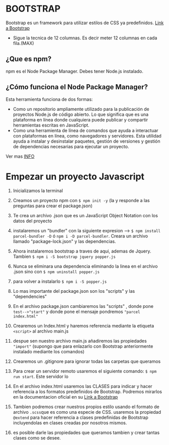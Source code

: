 # BOOTSTRAP

Bootstrap es un framework para utilizar estilos de CSS ya predefinidos. [Link a Bootstrap](https://getbootstrap.com/docs/4.5/getting-started/introduction/)

- Sigue la tecnica de 12 columnas. Es decir meter 12 columnas en cada fila.(MAX)

## ¿Que es npm?

npm es el Node Package Manager. Debes tener Node.js instalado.

## ¿Cómo funciona el Node Package Manager?

Esta herramienta funciona de dos formas:

- Como un repositorio ampliamente utilizado para la publicación de proyectos Node.js de código abierto. Lo que significa que es una plataforma en línea donde cualquiera puede publicar y compartir herramientas escritas en JavaScript.
- Como una herramienta de línea de comandos que ayuda a interactuar con plataformas en línea, como navegadores y servidores. Esta utilidad ayuda a instalar y desinstalar paquetes, gestión de versiones y gestión de dependencias necesarias para ejecutar un proyecto.

Ver mas [INFO](https://www.hostinger.es/tutoriales/que-es-npm/#Iniciando-un-proyecto-con-npm)

# Empezar un proyecto Javascript

1. Inicializamos la terminal
2. Creamos un proyecto npm con `$ npm init -y` (la y responde a las preguntas para crear el package.json)
3. Te crea un archivo .json que es un JavaScript Object Notation con los datos del proyecto
4. instalaremos un "bundler" con la siguiente expresion --> `$ npm install parcel-bundler -D` ó `npm i -D parcel-bundler`.
   Creara un archivo llamado "package-lock.json" y las dependencias.

5. Ahora instalaremos bootstrap a traves de aqui, ademas de Jquery. Tambien `$ npm i -S bootstrap jquery popper.js`
6. Nunca se eliminara una dependencia eliminando la linea en el archivo .json sino con `$ npm uninstall popper.js`
7. para volver a instalarlo `$ npm i -S popper.js`
8. Lo mas importante del package.json son los "scripts" y las "dependencies"
9. En el archivo package.json cambiaremos las "scripts" , donde pone `test-->"start"` y donde pone el mensaje pondremos `"parcel index.html"`
10. Crearemos un Index.html y haremos referencia mediante la etiqueta `<script>` al archivo main.js
11. despue sen nuestro archivo main.js añadiremos las propiedades `"import"` (supongo que para enlazarlo con Bootstrap anteriormente instalado mediante los comandos)
12. Crearemos un .gitignore para ignorar todas las carpetas que queramos
13. Para crear un servidor remoto usaremos el siguiente comando: `$ npm run start`. Este servidor lo
14. En el archivo index.html usaremos las CLASES para indicar y hacer referencia a los formatos predefinidos de Bootstrap. Podremos mirarlos en la documentacion oficial en su [Link a Bootstrap](https://getbootstrap.com/docs/4.5/getting-started/introduction/)
15. Tambien podremos crear nuestros propios estilo usando el formato de archivo `.scss`que es como una especie de CSS. usaremos la propiedad `@extend` para hacer referencia a clases predefinidas de Bootstrap incluyendolas en clases creadas por nosotros mismos.
16. es posible darle las propiedades que queramos tambien y crear tantas clases como se desee.
